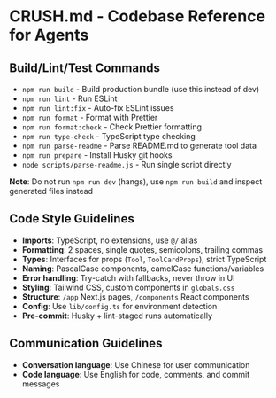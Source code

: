 # CRUSH.md - Codebase Reference for Agents

## Build/Lint/Test Commands

- `npm run build` - Build production bundle (use this instead of dev)
- `npm run lint` - Run ESLint
- `npm run lint:fix` - Auto-fix ESLint issues
- `npm run format` - Format with Prettier
- `npm run format:check` - Check Prettier formatting
- `npm run type-check` - TypeScript type checking
- `npm run parse-readme` - Parse README.md to generate tool data
- `npm run prepare` - Install Husky git hooks
- `node scripts/parse-readme.js` - Run single script directly

**Note**: Do not run `npm run dev` (hangs), use `npm run build` and inspect generated files instead

## Code Style Guidelines

- **Imports**: TypeScript, no extensions, use `@/` alias
- **Formatting**: 2 spaces, single quotes, semicolons, trailing commas
- **Types**: Interfaces for props (`Tool`, `ToolCardProps`), strict TypeScript
- **Naming**: PascalCase components, camelCase functions/variables
- **Error handling**: Try-catch with fallbacks, never throw in UI
- **Styling**: Tailwind CSS, custom components in `globals.css`
- **Structure**: `/app` Next.js pages, `/components` React components
- **Config**: Use `lib/config.ts` for environment detection
- **Pre-commit**: Husky + lint-staged runs automatically

## Communication Guidelines

- **Conversation language**: Use Chinese for user communication
- **Code language**: Use English for code, comments, and commit messages